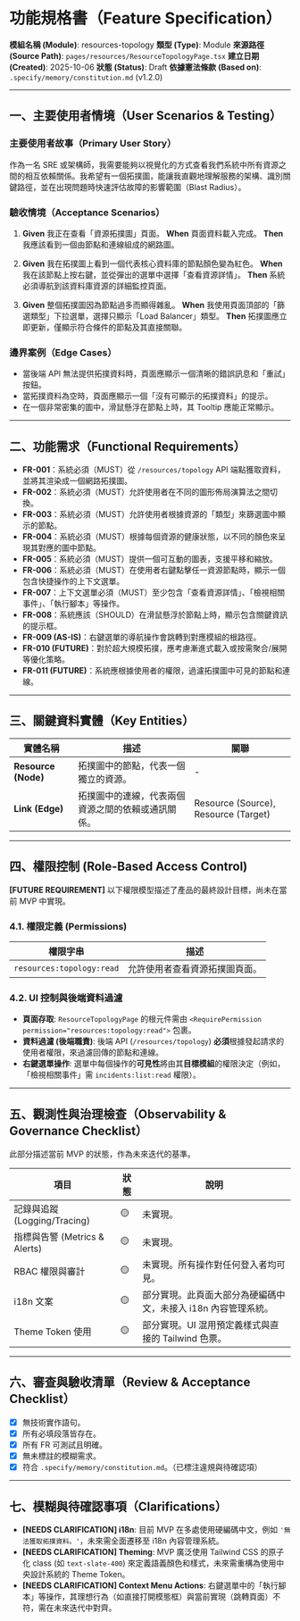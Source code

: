 # 功能規格書（Feature Specification）

**模組名稱 (Module)**: resources-topology
**類型 (Type)**: Module
**來源路徑 (Source Path)**: `pages/resources/ResourceTopologyPage.tsx`
**建立日期 (Created)**: 2025-10-06
**狀態 (Status)**: Draft
**依據憲法條款 (Based on)**: `.specify/memory/constitution.md` (v1.2.0)

---

## 一、主要使用者情境（User Scenarios & Testing）

### 主要使用者故事（Primary User Story）
作為一名 SRE 或架構師，我需要能夠以視覺化的方式查看我們系統中所有資源之間的相互依賴關係。我希望有一個拓撲圖，能讓我直觀地理解服務的架構、識別關鍵路徑，並在出現問題時快速評估故障的影響範圍（Blast Radius）。

### 驗收情境（Acceptance Scenarios）
1.  **Given** 我正在查看「資源拓撲圖」頁面。
    **When** 頁面資料載入完成。
    **Then** 我應該看到一個由節點和連線組成的網路圖。

2.  **Given** 我在拓撲圖上看到一個代表核心資料庫的節點顏色變為紅色。
    **When** 我在該節點上按右鍵，並從彈出的選單中選擇「查看資源詳情」。
    **Then** 系統必須導航到該資料庫資源的詳細監控頁面。

3.  **Given** 整個拓撲圖因為節點過多而顯得雜亂。
    **When** 我使用頁面頂部的「篩選類型」下拉選單，選擇只顯示「Load Balancer」類型。
    **Then** 拓撲圖應立即更新，僅顯示符合條件的節點及其直接關聯。

### 邊界案例（Edge Cases）
- 當後端 API 無法提供拓撲資料時，頁面應顯示一個清晰的錯誤訊息和「重試」按鈕。
- 當拓撲資料為空時，頁面應顯示一個「沒有可顯示的拓撲資料」的提示。
- 在一個非常密集的圖中，滑鼠懸浮在節點上時，其 Tooltip 應能正常顯示。

---

## 二、功能需求（Functional Requirements）

- **FR-001**：系統必須（MUST）從 `/resources/topology` API 端點獲取資料，並將其渲染成一個網路拓撲圖。
- **FR-002**：系統必須（MUST）允許使用者在不同的圖形佈局演算法之間切換。
- **FR-003**：系統必須（MUST）允許使用者根據資源的「類型」來篩選圖中顯示的節點。
- **FR-004**：系統必須（MUST）根據每個資源的健康狀態，以不同的顏色來呈現其對應的圖中節點。
- **FR-005**：系統必須（MUST）提供一個可互動的圖表，支援平移和縮放。
- **FR-006**：系統必須（MUST）在使用者右鍵點擊任一資源節點時，顯示一個包含快捷操作的上下文選單。
- **FR-007**：上下文選單必須（MUST）至少包含「查看資源詳情」、「檢視相關事件」、「執行腳本」等操作。
- **FR-008**：系統應該（SHOULD）在滑鼠懸浮於節點上時，顯示包含關鍵資訊的提示框。
- **FR-009 (AS-IS)**：右鍵選單的導航操作會跳轉到對應模組的根路徑。
- **FR-010 (FUTURE)**：對於超大規模拓撲，應考慮漸進式載入或按需聚合/展開等優化策略。
- **FR-011 (FUTURE)**：系統應根據使用者的權限，過濾拓撲圖中可見的節點和連線。

---

## 三、關鍵資料實體（Key Entities）
| 實體名稱 | 描述 | 關聯 |
|-----------|------|------|
| **Resource (Node)** | 拓撲圖中的節點，代表一個獨立的資源。 | - |
| **Link (Edge)** | 拓撲圖中的連線，代表兩個資源之間的依賴或通訊關係。 | Resource (Source), Resource (Target) |

---

## 四、權限控制 (Role-Based Access Control)

**[FUTURE REQUIREMENT]** 以下權限模型描述了產品的最終設計目標，尚未在當前 MVP 中實現。

### 4.1. 權限定義 (Permissions)
| 權限字串 | 描述 |
|---|---|
| `resources:topology:read` | 允許使用者查看資源拓撲圖頁面。 |

### 4.2. UI 控制與後端資料過濾
- **頁面存取**: `ResourceTopologyPage` 的根元件需由 `<RequirePermission permission="resources:topology:read">` 包裹。
- **資料過濾 (後端職責)**: 後端 API (`/resources/topology`) **必須**根據發起請求的使用者權限，來過濾回傳的節點和連線。
- **右鍵選單操作**: 選單中每個操作的**可見性**將由其**目標模組**的權限決定（例如，「檢視相關事件」需 `incidents:list:read` 權限）。

---

## 五、觀測性與治理檢查（Observability & Governance Checklist）

此部分描述當前 MVP 的狀態，作為未來迭代的基準。

| 項目 | 狀態 | 說明 |
|------|------|------|
| 記錄與追蹤 (Logging/Tracing) | 🟡 | 未實現。 |
| 指標與告警 (Metrics & Alerts) | 🟡 | 未實現。 |
| RBAC 權限與審計 | 🟡 | 未實現。所有操作對任何登入者均可見。 |
| i18n 文案 | 🟡 | 部分實現。此頁面大部分為硬編碼中文，未接入 i18n 內容管理系統。 |
| Theme Token 使用 | 🟡 | 部分實現。UI 混用預定義樣式與直接的 Tailwind 色票。 |

---

## 六、審查與驗收清單（Review & Acceptance Checklist）

- [x] 無技術實作語句。
- [x] 所有必填段落皆存在。
- [x] 所有 FR 可測試且明確。
- [x] 無未標註的模糊需求。
- [x] 符合 `.specify/memory/constitution.md`。（已標注違規與待確認項）

---

## 七、模糊與待確認事項（Clarifications）

- **[NEEDS CLARIFICATION] i18n**: 目前 MVP 在多處使用硬編碼中文，例如 `'無法獲取拓撲資料。'`，未來需全面遷移至 i18n 內容管理系統。
- **[NEEDS CLARIFICATION] Theming**: MVP 廣泛使用 Tailwind CSS 的原子化 class (如 `text-slate-400`) 來定義語義顏色和樣式，未來需重構為使用中央設計系統的 Theme Token。
- **[NEEDS CLARIFICATION] Context Menu Actions**: 右鍵選單中的「執行腳本」等操作，其理想行為（如直接打開模態框）與當前實現（跳轉頁面）不符，需在未來迭代中對齊。
